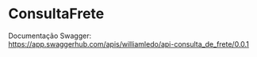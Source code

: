 # ConsultaFrete

Documentação Swagger:  https://app.swaggerhub.com/apis/williamledo/api-consulta_de_frete/0.0.1 
